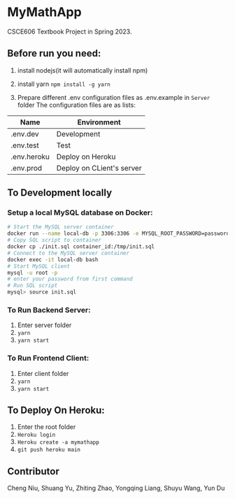 # MyMathApp

CSCE606 Textbook Project in Spring 2023.

## Before run you need:
1. install nodejs(it will automatically install npm)

2. install yarn
   `npm install -g yarn`
   
3. Prepare different .env configuration files as .env.example in `Server` folder
  The configuration files are as lists:

  | Name        | Environment               |
  | ----------- | ------------------------- |
  | .env.dev    | Development               |
  | .env.test   | Test                      |
  | .env.heroku | Deploy on Heroku          |
  | .env.prod   | Deploy on CLient's server |

## To Development locally

### Setup a local MySQL database on Docker:
```bash
# Start the MySQL server container
docker run --name local-db -p 3306:3306 -e MYSQL_ROOT_PASSWORD=password -d mysql:8.0
# Copy SQL script to container
docker cp ./init.sql container_id:/tmp/init.sql
# Connect to the MySQL server container
docker exec -it local-db bash
# Start MySQL client
mysql -u root -p
# enter your password from first command
# Run SQL script
mysql> source init.sql
```

### To Run Backend Server:
1. Enter server folder
2. `yarn`
3. `yarn start`

### To Run Frontend Client:
1. Enter client folder
2. `yarn`
3. `yarn start`

## To Deploy On Heroku:
1. Enter the root folder
2. `Heroku login`
3. `Heroku create -a mymathapp`
4. `git push heroku main`

## Contributor
Cheng Niu, Shuang Yu, Zhiting Zhao, Yongqing Liang, Shuyu Wang, Yun Du
